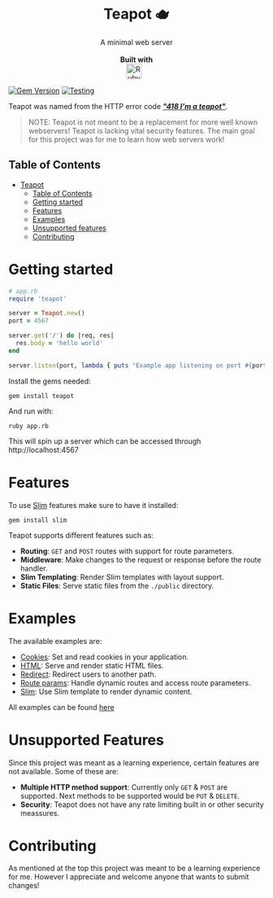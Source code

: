 <p align="center">
  <h1 align="center"><b>Teapot 🫖</b></h1>
  <p align="center">
    A minimal web server
    <br />
    <br />
    <strong>Built with</strong>
    <br />
    <img alt="Ruby" width="30px" style="padding-right:10px;" src="https://cdn.jsdelivr.net/gh/devicons/devicon@latest/icons/ruby/ruby-original.svg" />
    <br />
  </p>
</p>

[![Gem Version](https://badge.fury.io/rb/teapot.svg)](https://badge.fury.io/rb/teapot)
[![Testing](https://github.com/voffie/teapot/actions/workflows/test.yml/badge.svg)](https://github.com/voffie/teapot/actions/workflows/test.yml)

Teapot was named from the HTTP error code [**_"418 I'm a teapot"_**](https://developer.mozilla.org/en-US/docs/Web/HTTP/Status/418).

> NOTE: Teapot is not meant to be a replacement for more well known webservers! Teapot is lacking vital security features. The main goal for this project was for me to learn how web servers work!

## Table of Contents
- [Teapot](#teapot)
    - [Table of Contents](#table-of-contents)
    - [Getting started](#getting-started)
    - [Features](#features)
    - [Examples](#examples)
    - [Unsupported features](#unsupported-features)
    - [Contributing](#contributing)

# Getting started

```ruby
# app.rb
require 'teapot'

server = Teapot.new()
port = 4567

server.get('/') do |req, res|
  res.body = 'hello world'
end

server.listen(port, lambda { puts "Example app listening on port #{port}" })
```

Install the gems needed:

```shell
gem install teapot
```

And run with:

```shell
ruby app.rb
```

This will spin up a server which can be accessed through http://localhost:4567

# Features

To use [Slim](https://slim-template.github.io/) features make sure to have it installed:

```shell
gem install slim
```

Teapot supports different features such as:

- **Routing**: `GET` and `POST` routes with support for route parameters.
- **Middleware**: Make changes to the request or response before the route handler.
- **Slim Templating**: Render Slim templates with layout support.
- **Static Files**: Serve static files from the `./public` directory.

# Examples

The available examples are:
- [Cookies](./examples/cookies): Set and read cookies in your application.
- [HTML](./examples/html): Serve and render static HTML files.
- [Redirect](./examples/redirect): Redirect users to another path.
- [Route params](./examples/route-params): Handle dynamic routes and access route parameters.
- [Slim](./examples/slim): Use Slim template to render dynamic content.

All examples can be found [here](./examples)

# Unsupported Features

Since this project was meant as a learning experience, certain features are not available. Some of these are:
- **Multiple HTTP method support**: Currently only `GET` & `POST` are supported. Next methods to be supported would be `PUT` & `DELETE`.
- **Security**: Teapot does not have any rate limiting built in or other security meassures.

# Contributing

As mentioned at the top this project was meant to be a learning experience for me. However I appreciate and welcome anyone that wants to submit changes!
